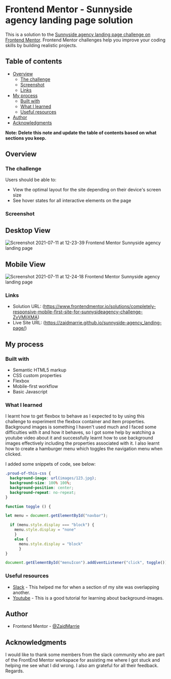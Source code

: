 # Frontend Mentor - Sunnyside agency landing page solution

This is a solution to the [Sunnyside agency landing page challenge on Frontend Mentor](https://www.frontendmentor.io/challenges/sunnyside-agency-landing-page-7yVs3B6ef). Frontend Mentor challenges help you improve your coding skills by building realistic projects.

## Table of contents

- [Overview](#overview)
  - [The challenge](#the-challenge)
  - [Screenshot](#screenshot)
  - [Links](#links)
- [My process](#my-process)
  - [Built with](#built-with)
  - [What I learned](#what-i-learned)
  - [Useful resources](#useful-resources)
- [Author](#author)
- [Acknowledgments](#acknowledgments)

**Note: Delete this note and update the table of contents based on what sections you keep.**

## Overview

### The challenge

Users should be able to:

- View the optimal layout for the site depending on their device's screen size
- See hover states for all interactive elements on the page

### Screenshot

## Desktop View

![Screenshot 2021-07-11 at 12-23-39 Frontend Mentor Sunnyside agency landing page](https://user-images.githubusercontent.com/84665360/125191525-32ecd480-e243-11eb-9813-9b3269a3fb87.png)

## Mobile View

![Screenshot 2021-07-11 at 12-24-18 Frontend Mentor Sunnyside agency landing page](https://user-images.githubusercontent.com/84665360/125191558-60398280-e243-11eb-9e42-57a33c545647.png)

### Links

- Solution URL: (https://www.frontendmentor.io/solutions/completely-responsive-mobile-first-site-for-sunnysideagency-challenge-ZvVMljXMA)
- Live Site URL: (https://zaidmarrie.github.io/sunnyside-agency_landing-page/)

## My process

### Built with

- Semantic HTML5 markup
- CSS custom properties
- Flexbox
- Mobile-first workflow
- Basic Javascript

### What I learned

I learnt how to get flexbox to behave as I expected to by using this challenge to experiment the flexbox container and item properties. Background images is something I haven't used much and I faced some difficulties with it and how it behaves, so I got some help by watching a youtube video about it and successfully learnt how to use background images effectively including the properties associated with it. I also learnt how to create a hamburger menu which toggles the navigation menu when clicked.

I added some snippets of code, see below:

```css
.proud-of-this-css {
  background-image: url(images/123.jpg);
  background-size: 100% 100%;
  background-position: center;
  background-repeat: no-repeat;
}
```

```js
function toggle () {

let menu = document.getElementById("navbar");

  if (menu.style.display === "block") {
    menu.style.display = "none"
    }
    else {
      menu.style.display = "block"
      }
}

document.getElementById("menuIcon").addEventListener("click", toggle());
```

### Useful resources

- [Slack](https://app.slack.com/client/TCYEB44S2/CCYHFT85B) - This helped me for when a section of my site was overlapping another.
- [Youtube](https://youtu.be/3T_Jy1CqH9k) - This is a good tutorial for learning about background-images.

## Author

- Frontend Mentor - [@ZaidMarrie](https://www.frontendmentor.io/profile/ZaidMarrie)

## Acknowledgments

I would like to thank some members from the slack community who are part of the FrontEnd Mentor workspace for assisting me where I got stuck and helping me see what I did wrong. I also am grateful for all their feedback. Regards.
